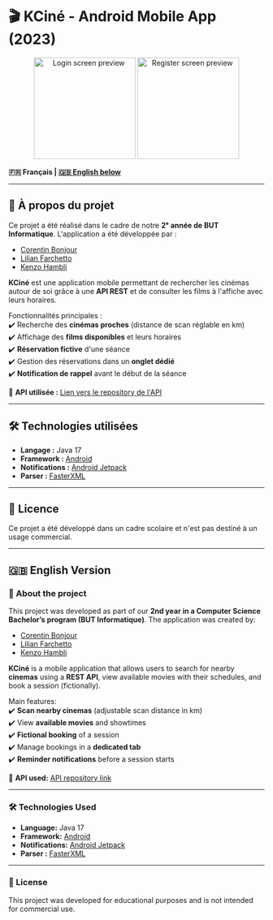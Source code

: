 # 🎬 KCiné - Android Mobile App (2023)

<p align="center">
  <img alt="Login screen preview" src="https://github.com/kenzohj/KCine/blob/main/login.png" width="200">
  <img alt="Register screen preview" src="https://github.com/kenzohj/KCine/blob/main/register.png" width="200">
</p>

**🇫🇷 Français | [🇬🇧 English below](#-english-version-)**  

---

## 📌 À propos du projet  

Ce projet a été réalisé dans le cadre de notre **2ᵉ année de BUT Informatique**. L'application a été développée par :  

- [Corentin Bonjour](https://github.com/corentinbjr)  
- [Lilian Farchetto](https://github.com/Hertinox0)
- [Kenzo Hambli](https://github.com/KenzoHJ)

**KCiné** est une application mobile permettant de rechercher les cinémas autour de soi grâce à une **API REST** et de consulter les films à l'affiche avec leurs horaires.  

Fonctionnalités principales :  
✔️ Recherche des **cinémas proches** (distance de scan réglable en km)  
✔️ Affichage des **films disponibles** et leurs horaires  
✔️ **Réservation fictive** d'une séance  
✔️ Gestion des réservations dans un **onglet dédié**  
✔️ **Notification de rappel** avant le début de la séance  

🔗 **API utilisée :** [Lien vers le repository de l'API](https://github.com/kenzohj/KCRest)  

---

## 🛠️ Technologies utilisées  

- **Langage :** Java 17
- **Framework :** [Android](https://developer.android.com/)
- **Notifications :** [Android Jetpack](https://developer.android.com/jetpack)
- **Parser :** [FasterXML](https://github.com/FasterXML)

---

## 📝 Licence  

Ce projet a été développé dans un cadre scolaire et n'est pas destiné à un usage commercial.  

---

## 🇬🇧 English Version  

### 📌 About the project  

This project was developed as part of our **2nd year in a Computer Science Bachelor’s program (BUT Informatique)**. The application was created by:  

- [Corentin Bonjour](https://github.com/CorentinBonjour)  
- [Lilian Farchetto](https://github.com/LilianFarchetto)
- [Kenzo Hambli](https://github.com/KenzoHJ)

**KCiné** is a mobile application that allows users to search for nearby **cinemas** using a **REST API**, view available movies with their schedules, and book a session (fictionally).  

Main features:  
✔️ **Scan nearby cinemas** (adjustable scan distance in km)  
✔️ View **available movies** and showtimes  
✔️ **Fictional booking** of a session  
✔️ Manage bookings in a **dedicated tab**  
✔️ **Reminder notifications** before a session starts  

🔗 **API used:** [API repository link](https://github.com/kenzohj/KCRest)  

---

### 🛠️ Technologies Used  

- **Language:** Java 17
- **Framework:** [Android](https://developer.android.com/)
- **Notifications:** [Android Jetpack](https://developer.android.com/jetpack)
- **Parser :** [FasterXML](https://github.com/FasterXML)

---

### 📝 License  

This project was developed for educational purposes and is not intended for commercial use.  
